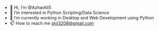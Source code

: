 - 👋 Hi, I’m @AzharAli5
- 👀 I’m interested in Python Scripting/Data Science 
- 🌱 I’m currently working in Desktop and Web Development using Python 
- 📫 How to reach me skji3208@gmail.com

<!---
AzharAli5/AzharAli5 is a ✨ special ✨ repository because its `README.md` (this file) appears on your GitHub profile.
You can click the Preview link to take a look at your changes.
--->
